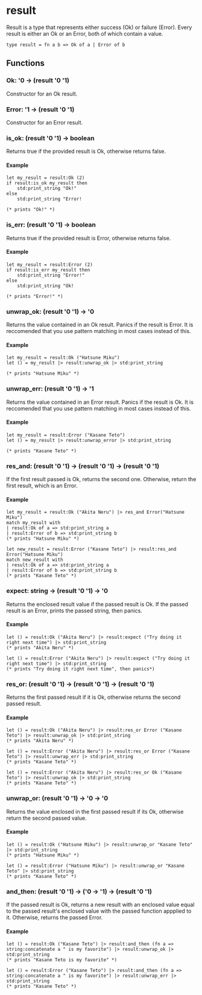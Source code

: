 # result
Result is a type that represents either success (Ok) or failure (Error). Every result is either an Ok or an Error, both of which contain a value.
```halcyon
type result = fn a b => Ok of a | Error of b
```
## Functions
### Ok: '0 -> (result '0 '1)
Constructor for an Ok result.
### Error: '1 -> (result '0 '1)
Constructor for an Error result.
### is_ok: (result '0 '1) -> boolean
Returns true if the provided result is Ok, otherwise returns false.
#### Example
```halcyon
let my_result = result:Ok (2)
if result:is_ok my_result then
    std:print_string "Ok!"
else
    std:print_string "Error!

(* prints "Ok!" *)
```
### is_err: (result '0 '1) -> boolean
Returns true if the provided result is Error, otherwise returns false.
#### Example 
```halcyon
let my_result = result:Error (2)
if result:is_err my_result then
    std:print_string "Error!"
else
    std:print_string "Ok!

(* prints "Error!" *)
```
### unwrap_ok: (result '0 '1) -> '0
Returns the value contained in an Ok result. Panics if the result is Error. It is reccomended that you use pattern matching in most cases instead of this.
#### Example
```halcyon
let my_result = result:Ok ("Hatsune Miku")
let () = my_result |> result:unwrap_ok |> std:print_string

(* prints "Hatsune Miku" *)
```
### unwrap_err: (result '0 '1) -> '1
Returns the value contained in an Error result. Panics if the result is Ok. It is reccomended that you use pattern matching in most cases instead of this.
#### Example
```halcyon
let my_result = result:Error ("Kasane Teto")
let () = my_result |> result:unwrap_error |> std:print_string

(* prints "Kasane Teto" *)
```
### res_and: (result '0 '1) -> (result '0 '1) -> (result '0 '1)
If the first result passed is Ok, returns the second one. Otherwise, return the first result, which is an Error.
#### Example
```halcyon
let my_result = result:Ok ("Akita Neru") |> res_and Error("Hatsune Miku") 
match my_result with
| result:Ok of a => std:print_string a
| result:Error of b => std:print_string b
(* prints "Hatsune Miku" *)

let new_result = result:Error ("Kasane Teto") |> result:res_and Error("Hatsune Miku")
match new_result with
| result:Ok of a => std:print_string a
| result:Error of b => std:print_string b
(* prints "Kasane Teto" *)
```
### expect: string -> (result '0 '1) -> '0
Returns the enclosed result value if the passed result is Ok. If the passed result is an Error, prints the passed string, then panics.
#### Example
```halcyon
let () = result:Ok ("Akita Neru") |> result:expect ("Try doing it right next time") |> std:print_string 
(* prints "Akita Neru" *)

let () = result:Error ("Akita Neru") |> result:expect ("Try doing it right next time") |> std:print_string 
(* prints "Try doing it right next time", then panics*)
```
### res_or: (result '0 '1) -> (result '0 '1) -> (result '0 '1)
Returns the first passed result if it is Ok, otherwise returns the second passed result.
#### Example
```halcyon
let () = result:Ok ("Akita Neru") |> result:res_or Error ("Kasane Teto") |> result:unwrap_ok |> std:print_string 
(* prints "Akita Neru" *)

let () = result:Error ("Akita Neru") |> result:res_or Error ("Kasane Teto") |> result:unwrap_err |> std:print_string 
(* prints "Kasane Teto" *)

let () = result:Error ("Akita Neru") |> result:res_or Ok ("Kasane Teto") |> result:unwrap_ok |> std:print_string 
(* prints "Kasane Teto" *)
```
### unwrap_or: (result '0 '1) -> '0 -> '0
Returns the value enclosed in the first passed result if its Ok, otherwise return the second passed value.
#### Example
```halcyon
let () = result:Ok ("Hatsune Miku") |> result:unwrap_or "Kasane Teto" |> std:print_string 
(* prints "Hatsune Miku" *)

let () = result:Error ("Hatsune Miku") |> result:unwrap_or "Kasane Teto" |> std:print_string 
(* prints "Kasane Teto" *)
```
### and_then: (result '0 '1) -> ('0 -> '1) -> (result '0 '1)
If the passed result is Ok, returns a new result with an enclosed value equal to the passed result's enclosed value with the passed function appplied to it. Otherwise, returns the passed Error.
#### Example
```halcyon
let () = result:Ok ("Kasane Teto") |> result:and_then (fn a => string:concatenate a " is my favorite") |> result:unwrap_ok |> std:print_string
(* prints "Kasane Teto is my favorite" *)

let () = result:Error ("Kasane Teto") |> result:and_then (fn a => string:concatenate a " is my favorite") |> result:unwrap_err |> std:print_string
(* prints "Kasane Teto" *)
```